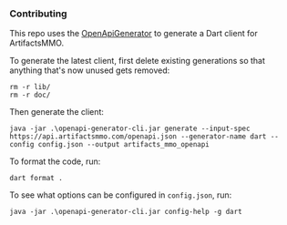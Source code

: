 ### Contributing

This repo uses the [OpenApiGenerator](https://github.com/OpenAPITools/openapi-generator) to generate a Dart client for ArtifactsMMO.

To generate the latest client, first delete existing generations so that anything that's now unused gets removed:

```
rm -r lib/ 
rm -r doc/
```

Then generate the client:

```
java -jar .\openapi-generator-cli.jar generate --input-spec https://api.artifactsmmo.com/openapi.json --generator-name dart --config config.json --output artifacts_mmo_openapi
```

To format the code, run:

```
dart format .
```

To see what options can be configured in `config.json`, run:

```
java -jar .\openapi-generator-cli.jar config-help -g dart
```